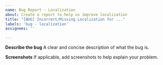 ```yaml
---
name: Bug Report - Localization
about: Create a report to help us improve localization
title: "[BUG] Incorrect/Missing Localization for ..."
labels: 'bug - localization'
assignees: ''

---
```


**Describe the bug**
A clear and concise description of what the bug is.

**Screenshots**
If applicable, add screenshots to help explain your problem.
